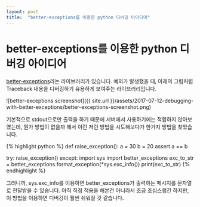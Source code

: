 ```yaml
---
layout: post
title:  "better-exceptions를 이용한 python 디버깅 아이디어"
---
```

# better-exceptions를 이용한 python 디버깅 아이디어

[better-exceptions](https://github.com/Qix-/better-exceptions)라는 라이브러리가 있습니다. 예외가 발생했을 때, 아래의 그림처럼 Traceback 내용을 디버깅하기 유용하게 보여주는 라이브러리입니다.

![better-exceptions screenshot]({{ site.url }}/assets/2017-07-12-debugging-with-better-exceptions/better-exceptions-screenshot.png)

기본적으로 stdout으로만 출력을 하기 때문에 서버에서 사용하기에는 적합하지 않아보였는데, 뭔가 방법이 없을까 해서 이런 저런 방법을 시도해보다가 한가지 방법을 찾았습니다.

{% highlight python %}
def raise_exception():
    a = 30
    b = 20
    assert a == b

try:
    raise_exception()
except:
    import sys
    import better_exceptions
    exc_to_str = better_exceptions.format_exception(*sys.exc_info())
    print(exc_to_str)
{% endhighlight %}

그러니까, sys.exc_info를 이용하면 better_exceptions가 출력하는 메시지를 문자열로 전달받을 수 있습니다. 아직 직접 적용을 해본건 아니라서 조금 조심스럽긴 하지만, 이 방법을 이용하면 디버깅이 훨씬 쉬워질 것 같습니다.
